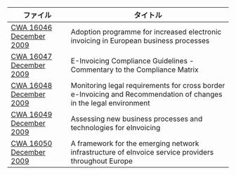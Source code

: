 | ファイル | タイトル |
| --- | --- |
| [CWA 16046 December 2009](CWA16046.pdf) | Adoption programme for increased electronic invoicing in European business processes |
| [CWA 16047 December 2009](CWA_16047.pdf) | E-Invoicing Compliance Guidelines - Commentary to the Compliance Matrix |
| [CWA 16048 December 2009](CWA_16048.pdf) | Monitoring legal requirements for cross border e-Invoicing and Recommendation of changes in the legal environment |
| [CWA 16049 December 2009](CWA_16049.pdf) | Assessing new business processes and technologies for eInvoicing |
| [CWA 16050 December 2009](CWA_16050.pdf) | A framework for the emerging network infrastructure of eInvoice service providers throughout Europe |